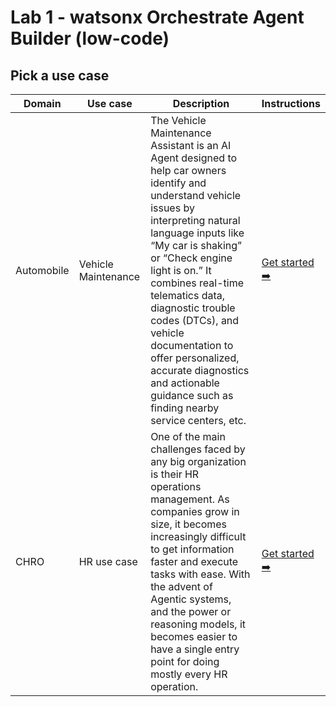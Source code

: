 # Lab 1 - watsonx Orchestrate Agent Builder (low-code)

## Pick a use case

Domain|Use case|Description|Instructions
--|--|--|--
Automobile|Vehicle Maintenance|The Vehicle Maintenance Assistant is an AI Agent designed to help car owners identify and understand vehicle issues by interpreting natural language inputs like “My car is shaking” or “Check engine light is on.” It combines real-time telematics data, diagnostic trouble codes (DTCs), and vehicle documentation to offer personalized, accurate diagnostics and actionable guidance such as finding nearby service centers, etc.|[Get started ➡️](../../use-cases-for-labs/low-code/automobile/vehicle-maintenance)
CHRO|HR use case|One of the main challenges faced by any big organization is their HR operations management. As companies grow in size, it becomes increasingly difficult to get information faster and execute tasks with ease. With the advent of Agentic systems, and the power or reasoning models, it becomes easier to have a single entry point for doing mostly every HR operation.|[Get started ➡️](../../use-cases-for-labs/low-code/chro/hr-use-case/)